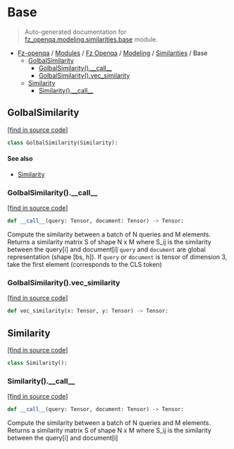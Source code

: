 # Base

> Auto-generated documentation for [fz_openqa.modeling.similarities.base](blob/master/fz_openqa/modeling/similarities/base.py) module.

- [Fz-openqa](../../../README.md#fz-openqa-index) / [Modules](../../../MODULES.md#fz-openqa-modules) / [Fz Openqa](../../index.md#fz-openqa) / [Modeling](../index.md#modeling) / [Similarities](index.md#similarities) / Base
    - [GolbalSimilarity](#golbalsimilarity)
        - [GolbalSimilarity().\_\_call\_\_](#golbalsimilarity__call__)
        - [GolbalSimilarity().vec_similarity](#golbalsimilarityvec_similarity)
    - [Similarity](#similarity)
        - [Similarity().\_\_call\_\_](#similarity__call__)

## GolbalSimilarity

[[find in source code]](blob/master/fz_openqa/modeling/similarities/base.py#L14)

```python
class GolbalSimilarity(Similarity):
```

#### See also

- [Similarity](#similarity)

### GolbalSimilarity().\_\_call\_\_

[[find in source code]](blob/master/fz_openqa/modeling/similarities/base.py#L20)

```python
def __call__(query: Tensor, document: Tensor) -> Tensor:
```

Compute the similarity between a batch of N queries and
M elements. Returns a similarity matrix S of shape N x M
where S_ij is the similarity between the query[i] and document[i]
`query` and `document` are global representation (shape [bs, h]).
If `query` or `document` is tensor of dimension 3, take the
first element (corresponds to the CLS token)

### GolbalSimilarity().vec_similarity

[[find in source code]](blob/master/fz_openqa/modeling/similarities/base.py#L15)

```python
def vec_similarity(x: Tensor, y: Tensor) -> Tensor:
```

## Similarity

[[find in source code]](blob/master/fz_openqa/modeling/similarities/base.py#L6)

```python
class Similarity():
```

### Similarity().\_\_call\_\_

[[find in source code]](blob/master/fz_openqa/modeling/similarities/base.py#L7)

```python
def __call__(query: Tensor, document: Tensor) -> Tensor:
```

Compute the similarity between a batch of N queries and
M elements. Returns a similarity matrix S of shape N x M
where S_ij is the similarity between the query[i] and document[i]
